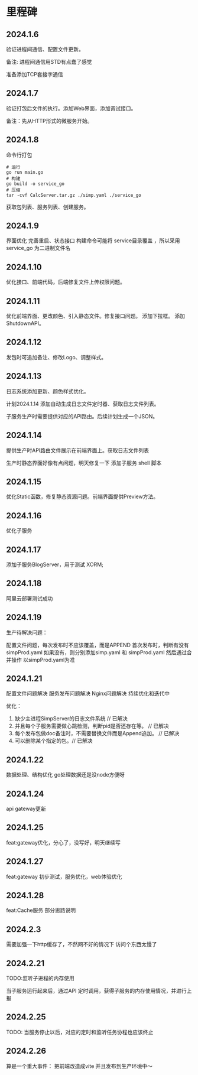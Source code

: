 # 里程碑

## 2024.1.6

验证进程间通信、配置文件更新。

备注: 进程间通信用STD有点蠢了感觉

准备添加TCP套接字通信

## 2024.1.7

验证打包后文件的执行。添加Web界面，添加调试接口。

备注：先从HTTP形式的微服务开始。

## 2024.1.8

命令行打包

````shell
# 运行
go run main.go
# 构建
go build -o service_go
# 压缩
tar -cvf CalcServer.tar.gz ./simp.yaml ./service_go
````

获取包列表、服务列表、创建服务。

## 2024.1.9

界面优化 完善重启、状态接口
构建命令可能将 service目录覆盖 ，所以采用 service_go 为二进制文件名

## 2024.1.10

优化接口、前端代码，后端修复文件上传权限问题。

## 2024.1.11

优化前端界面、更改颜色、引入静态文件。修复接口问题。
添加下拉框。
添加ShutdownAPI。

## 2024.1.12

发包时可追加备注、修改Logo、调整样式。

## 2024.1.13

日志系统添加更新、颜色样式优化。

计划2024.1.14 添加自动生成日志文件定时器、获取日志文件列表。

子服务生产时需要提供对应的API路由。后续计划生成一个JSON。

## 2024.1.14

提供生产时API路由文件展示在前端界面上。获取日志文件列表

生产时静态界面好像有点问题，明天修复一下
添加子服务 shell 脚本

## 2024.1.15

优化Static函数，修复静态资源问题。前端界面提供Preview方法。

## 2024.1.16

优化子服务

## 2024.1.17

添加子服务BlogServer，用于测试 XORM;

## 2024.1.18

阿里云部署测试成功

## 2024.1.19

生产待解决问题：

配置文件问题，每次发布时不应该覆盖，而是APPEND
首次发布时，判断有没有 simpProd.yaml
如果没有，则分别添加simp.yaml 和 simpProd.yaml 然后通过合并操作
以simpProd.yaml为准

## 2024.1.21

配置文件问题解决
服务发布问题解决
Nginx问题解决
持续优化和迭代中

优化：

1. 缺少主进程SimpServer的日志文件系统 // 已解决
2. 并且每个子服务需要做心跳检测，判断pid是否还存在等。 // 已解决
3. 每个发布包做doc备注时，不需要替换文件而是Append追加。 // 已解决
4. 可以删除某个指定的包。// 已解决

## 2024.1.22

数据处理、结构优化
go处理数据还是没node方便呀

## 2024.1.24

api gateway更新

## 2024.1.25

feat:gateway优化，分心了，没写好，明天继续写

## 2024.1.27

feat:gateway 初步测试，服务优化，web体验优化

## 2024.1.28

feat:Cache服务 部分思路说明

## 2024.2.3

需要加强一下http缓存了，不然网不好的情况下 访问个东西太慢了

## 2024.2.21

TODO:监听子进程的内存使用

当子服务运行起来后，通过API 定时调用，获得子服务的内存使用情况，并进行上报

## 2024.2.25

TODO: 当服务停止以后，对应的定时和监听任务协程也应该终止

## 2024.2.26

算是一个重大事件： 把前端改造成vite 并且发布到生产环境中～
